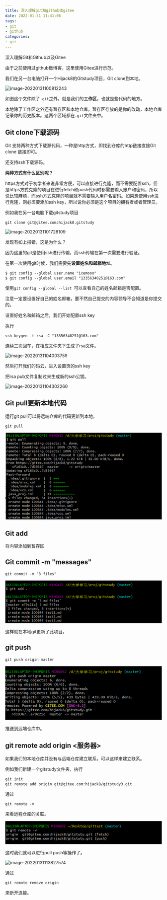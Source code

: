 ```yaml
---
title: 深入理解git和github或gitee
date: 2022-01-31 11:41:06
tags:
- git
- github
categories:
- git
---
```


深入理解Git和Github以及Gitee

<!--more-->

由于之前使用过github做博客，这里使用Gitee进行示范。

我们在另一台电脑打开一个Hijack8的Gitstudy项目，Git clone到本地。

![image-20220131100812243](https://gitee.com/Hijack8/tc/raw/master/img/image-20220131100812243.png)

如图这个文件除了```.git```之外，就是我们的**工作区**，也就是些代码的地方。

本地除了工作区之外还有暂存区和本地仓库，暂存区存放的是你的改动，本地仓库记录你的历史版本。这两个区域都在```.git```文件夹中。

## Git clone下载源码

Git 支持两种方式下载源代码，一种是http方式，即找到仓库的http链接直接Git clone 链接即可。

还支持ssh下载源码。

**两种方式有什么区别呢？**

https方式对于初学者来说非常方便，可以直接进行克隆，而不需要配置ssh，但是https方式克隆的项目在进行fetch和push代码时都需要输入账户和密码，所以说比较麻烦，而ssh方式克隆的项目就不需要输入用户名密码。如果想使用ssh进行克隆，则必须要添加ssh key，所以说你必须是这个项目的拥有者或者管理员。

例如我在另一台电脑下载gitstudy项目

```
git clone git@gitee.com:hijack8.gitstudy
```

![image-20220131101728109](https://gitee.com/Hijack8/tc/raw/master/img/image-20220131101728109.png)

发现有如上报错，这是为什么？

因为这里的git是使用ssh进行传输，而ssh传输在第一次需要进行验证。

在第一次使用git时候，我们需要先**设置姓名和邮箱地址**。

```
$ git config --global user.name "icemooo"
$ git config --global user.email "13356340251@163.com"
```

使用```git config --global --list ```可以查看自己的姓名邮箱是否配置。

注意一定要设置好自己的姓名邮箱，要不然自己提交的内容领导不会知道是你提交的。

设置好姓名和邮箱之后，我们开始配置ssh key

执行

```
ssh-keygen -t rsa -C "13356340251@163.com"
```

连续三次回车，在相应文件夹下生成了rsa文件。

![image-20220131104003759](https://gitee.com/Hijack8/tc/raw/master/img/image-20220131104003759.png)

然后打开我们的码云，进入设置页的ssh key

把rsa pub文件复制过来生成新的ssh公钥。

![image-20220131104302260](https://gitee.com/Hijack8/tc/raw/master/img/image-20220131104302260.png)

## Git pull更新本地代码

运行git pull可以将远端仓库的代码更新到本地。

```
git pull
```

![image-20220131110047378](%E6%B7%B1%E5%85%A5%E7%90%86%E8%A7%A3git%E5%92%8Cgithub%E6%88%96gitee/image-20220131110047378.png)

## Git add 

将内容添加到暂存区

## Git commit -m "messages"

```
git commit -m "3 files"
```

![image-20220131110832271](%E6%B7%B1%E5%85%A5%E7%90%86%E8%A7%A3git%E5%92%8Cgithub%E6%88%96gitee/image-20220131110832271.png)

这样就在本地git更新了此项目。

## git push

```
git push origin master
```

![image-20220131110945672](%E6%B7%B1%E5%85%A5%E7%90%86%E8%A7%A3git%E5%92%8Cgithub%E6%88%96gitee/image-20220131110945672.png)

推送到远端仓库中。

## git remote add origin <服务器>

如果我们的本地仓库并没有与远端仓库建立联系，可以这样来建立联系。

例如我们新建一个gitstudy文件夹，执行

```
git init
git remote add origin git@gitee.com:hijack8/gitstudy3.git
```

通过

`````
git remote -v
`````

来看远程仓库的关联。

![image-20220131111626386](%E6%B7%B1%E5%85%A5%E7%90%86%E8%A7%A3git%E5%92%8Cgithub%E6%88%96gitee/image-20220131111626386.png)

这时我们就可以进行pull push等操作了。

![image-20220131113827574](https://gitee.com/Hijack8/tc/raw/master/img/image-20220131113827574.png)



通过

```
git remote remove origin
```

来断开连接。

